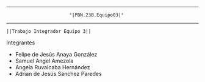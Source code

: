 _________________________________________________________________________________
                           °|PBN.23B.Equipo03|°
_________________________________________________________________________________

    ||Trabajo Integrador Equipo 3||

Integrantes
- Felipe de Jesús Anaya González
- Samuel Angel Amezola
- Angela Ruvalcaba Hernández
- Adrian de Jesús Sanchez Paredes
